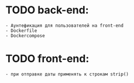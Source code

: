 # TODO back-end:
    - Аунтефикация для пользователей на front-end
    - Dockerfile
    - Dockercompose

# TODO front-end:
    - при отправке даты применять к строкам strip()
